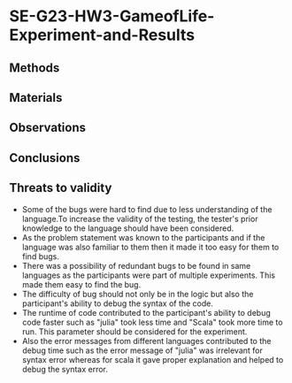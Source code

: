 # SE-G23-HW3-GameofLife-Experiment-and-Results

## Methods

## Materials

## Observations

## Conclusions

## Threats to validity
* Some of the bugs were hard to find due to less understanding of the language.To increase the validity of the testing, the tester's prior knowledge to the language should have been considered.
* As the problem statement was known to the participants and if the language was also familiar to them then it made it too easy for them to find bugs.
* There was a possibility of redundant bugs to be found in same languages as the participants were part of multiple experiments. This made them easy to find the bug.
* The difficulty of bug should not only be in the logic but also the participant's ability to debug the syntax of the code.
* The runtime of code contributed to the participant's ability to debug code faster such as "julia" took less time and "Scala" took more time to run. This parameter should be considered for the experiment.
* Also the error messages from different languages contributed to the debug time such as the error message of "julia" was irrelevant for syntax error whereas for scala it gave proper explanation and helped to debug the syntax error.
